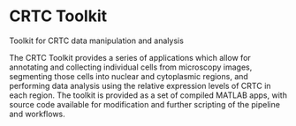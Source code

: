 # CRTC Toolkit

Toolkit for CRTC data manipulation and analysis

The CRTC Toolkit provides a series of applications which allow for annotating and collecting individual cells from microscopy images, segmenting those cells into nuclear and cytoplasmic regions, and performing data analysis using the relative expression levels of CRTC in each region. The toolkit is provided as a set of compiled MATLAB apps, with source code available for modification and further scripting of the pipeline and workflows.